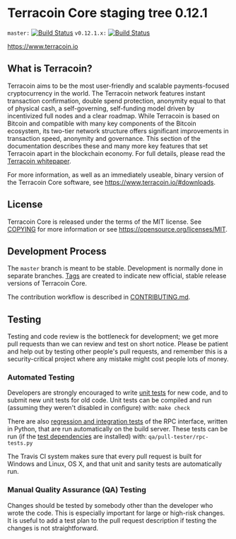 Terracoin Core staging tree 0.12.1
==================================

`master:` [![Build Status](https://travis-ci.org/terracoin/terracoin.svg?branch=master)](https://travis-ci.org/terracoin/terracoin) `v0.12.1.x:` [![Build Status](https://travis-ci.org/terracoin/terracoin.svg?branch=v0.12.1.x)](https://travis-ci.org/terracoin/terracoin/branches)

https://www.terracoin.io


What is Terracoin?
------------------

Terracoin aims to be the most user-friendly and scalable payments-focused cryptocurrency in the world. The Terracoin network features instant transaction confirmation, double spend protection, anonymity equal to that of physical cash, a self-governing, self-funding model driven by incentivized full nodes and a clear roadmap. While Terracoin is based on Bitcoin and compatible with many key components of the Bitcoin ecosystem, its two-tier network structure offers significant improvements in transaction speed, anonymity and governance. This section of the documentation describes these and many more key features that set Terracoin apart in the blockchain economy. For full details, please read the [Terracoin whitepaper](https://wiki.terracoin.io/view/Whitepaper).

For more information, as well as an immediately useable, binary version of
the Terracoin Core software, see https://www.terracoin.io/#downloads.


License
-------

Terracoin Core is released under the terms of the MIT license. See [COPYING](COPYING) for more
information or see https://opensource.org/licenses/MIT.

Development Process
-------------------

The `master` branch is meant to be stable. Development is normally done in separate branches.
[Tags](https://github.com/terracoin/terracoin/tags) are created to indicate new official,
stable release versions of Terracoin Core.

The contribution workflow is described in [CONTRIBUTING.md](CONTRIBUTING.md).

Testing
-------

Testing and code review is the bottleneck for development; we get more pull
requests than we can review and test on short notice. Please be patient and help out by testing
other people's pull requests, and remember this is a security-critical project where any mistake might cost people
lots of money.

### Automated Testing

Developers are strongly encouraged to write [unit tests](/doc/unit-tests.md) for new code, and to
submit new unit tests for old code. Unit tests can be compiled and run
(assuming they weren't disabled in configure) with: `make check`

There are also [regression and integration tests](/qa) of the RPC interface, written
in Python, that are run automatically on the build server.
These tests can be run (if the [test dependencies](/qa) are installed) with: `qa/pull-tester/rpc-tests.py`

The Travis CI system makes sure that every pull request is built for Windows
and Linux, OS X, and that unit and sanity tests are automatically run.

### Manual Quality Assurance (QA) Testing

Changes should be tested by somebody other than the developer who wrote the
code. This is especially important for large or high-risk changes. It is useful
to add a test plan to the pull request description if testing the changes is
not straightforward.

